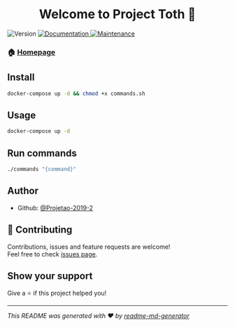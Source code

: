 <h1 align="center">Welcome to Project Toth 👋</h1>
<p>
  <img alt="Version" src="https://img.shields.io/badge/version-0.1.4-blue.svg?cacheSeconds=2592000" />
  <a href="https://github.com/Projetao-2019-2/project-toth#readme" target="_blank">
    <img alt="Documentation" src="https://img.shields.io/badge/documentation-yes-brightgreen.svg" />
  </a>
  <a href="https://github.com/Projetao-2019-2/project-toth/graphs/commit-activity" target="_blank">
    <img alt="Maintenance" src="https://img.shields.io/badge/Maintained%3F-yes-green.svg" />
  </a>
</p>

### 🏠 [Homepage](https://github.com/Projetao-2019-2/project-toth#readme)

## Install

```sh
docker-compose up -d && chmod +x commands.sh
```

## Usage

```sh
docker-compose up -d
```

## Run commands

```sh
./commands "{command}"
```

## Author

- Github: [@Projetao-2019-2](https://github.com/Projetao-2019-2)

## 🤝 Contributing

Contributions, issues and feature requests are welcome!<br />Feel free to check [issues page](https://github.com/Projetao-2019-2/project-toth/issues).

## Show your support

Give a ⭐️ if this project helped you!

---

_This README was generated with ❤️ by [readme-md-generator](https://github.com/kefranabg/readme-md-generator)_
